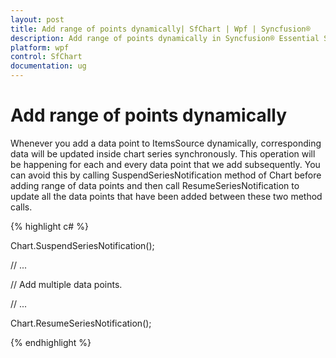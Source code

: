 ```yaml
---
layout: post
title: Add range of points dynamically| SfChart | Wpf | Syncfusion®
description: Add range of points dynamically in Syncfusion® Essential Studio WPF Chart (SfChart) control, its elements and more.
platform: wpf
control: SfChart
documentation: ug
---
```


# Add range of points dynamically

Whenever you add a data point to ItemsSource dynamically, corresponding data will be updated inside chart series synchronously. This operation will be happening for each and every data point that we add subsequently. You can avoid this by calling SuspendSeriesNotification method of Chart before adding range of data points and then call ResumeSeriesNotification to update all the data points that have been added between these two method calls.

{% highlight c# %}

Chart.SuspendSeriesNotification();

// ...

// Add multiple data points.

// ...

Chart.ResumeSeriesNotification();



{% endhighlight  %}